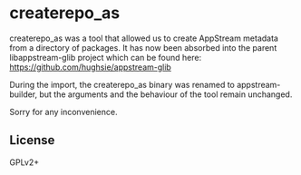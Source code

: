createrepo_as
=============

createrepo_as was a tool that allowed us to create AppStream metadata
from a directory of packages. It has now been absorbed into the parent
libappstream-glib project which can be found here:
https://github.com/hughsie/appstream-glib

During the import, the createrepo_as binary was renamed to
appstream-builder, but the arguments and the behaviour of the tool
remain unchanged.

Sorry for any inconvenience.

License
----

GPLv2+
